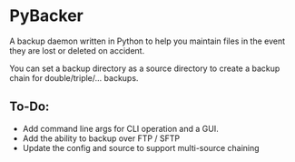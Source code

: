 # PyBacker
A backup daemon written in Python to help you maintain files in the event they are lost or deleted on accident.

You can set a backup directory as a source directory to create a backup chain for double/triple/... backups.

## To-Do:
- Add command line args for CLI operation and a GUI.
- Add the ability to backup over FTP / SFTP
- Update the config and source to support multi-source chaining
